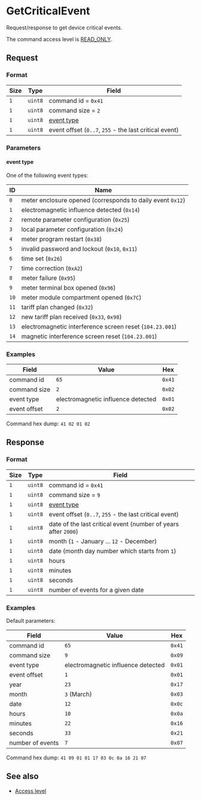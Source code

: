 # GetCriticalEvent

Request/response to get device critical events.

The command access level is [READ_ONLY](../basics.md#command-access-level).


## Request

### Format

| Size | Type    | Field                                                  |
| ---- | ------- | ------------------------------------------------------ |
| `1`  | `uint8` | command id = `0x41`                                    |
| `1`  | `uint8` | command size = `2`                                     |
| `1`  | `uint8` | [event type](#event-type)                              |
| `1`  | `uint8` | event offset (`0..7`, `255` - the last critical event) |

### Parameters

#### **event type**

One of the following event types:

| ID   | Name                                                       |
| ---- | ---------------------------------------------------------- |
| `0`  | meter enclosure opened (corresponds to daily event `0x12`) |
| `1`  | electromagnetic influence detected (`0x14`)                |
| `2`  | remote parameter configuration (`0x25`)                    |
| `3`  | local parameter configuration (`0x24`)                     |
| `4`  | meter program restart (`0x38`)                             |
| `5`  | invalid password and lockout (`0x10`, `0x11`)              |
| `6`  | time set (`0x26`)                                          |
| `7`  | time correction (`0xA2`)                                   |
| `8`  | meter failure (`0x95`)                                     |
| `9`  | meter terminal box opened (`0x96`)                         |
| `10` | meter module compartment opened (`0x7C`)                   |
| `11` | tariff plan changed (`0x32`)                               |
| `12` | new tariff plan received (`0x33`, `0x98`)                  |
| `13` | electromagnetic interference screen reset (`104.23.001`)   |
| `14` | magnetic interference screen reset (`104.23.001`)          |

### Examples

| Field        | Value                              | Hex    |
| ------------ | ---------------------------------- | ------ |
| command id   | `65`                               | `0x41` |
| command size | `2`                                | `0x02` |
| event type   | electromagnetic influence detected | `0x01` |
| event offset | `2`                                | `0x02` |

Command hex dump: `41 02 01 02`


## Response

### Format

| Size | Type    | Field                                                          |
| ---- | ------- | -------------------------------------------------------------- |
| `1`  | `uint8` | command id = `0x41`                                            |
| `1`  | `uint8` | command size = `9`                                             |
| `1`  | `uint8` | [event type](#event-type)                                      |
| `1`  | `uint8` | event offset (`0..7`, `255` - the last critical event)         |
| `1`  | `uint8` | date of the last critical event (number of years after `2000`) |
| `1`  | `uint8` | month (`1` - January ... `12` - December)                      |
| `1`  | `uint8` | date (month day number which starts from `1`)                  |
| `1`  | `uint8` | hours                                                          |
| `1`  | `uint8` | minutes                                                        |
| `1`  | `uint8` | seconds                                                        |
| `1`  | `uint8` | number of events for a given date                              |

### Examples

Default parameters:

| Field            | Value                              | Hex    |
| ---------------- | ---------------------------------- | ------ |
| command id       | `65`                               | `0x41` |
| command size     | `9`                                | `0x09` |
| event type       | electromagnetic influence detected | `0x01` |
| event offset     | `1`                                | `0x01` |
| year             | `23`                               | `0x17` |
| month            | `3` (March)                        | `0x03` |
| date             | `12`                               | `0x0c` |
| hours            | `10`                               | `0x0a` |
| minutes          | `22`                               | `0x16` |
| seconds          | `33`                               | `0x21` |
| number of events | `7`                                | `0x07` |

Command hex dump: `41 09 01 01 17 03 0c 0a 16 21 07`


## See also

* [Access level](../basics.md#command-access-level)

